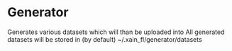 # Generator

Generates various datasets which will than be uploaded into
All generated datasets will be stored in (by default) ~/.xain_fl/generator/datasets
